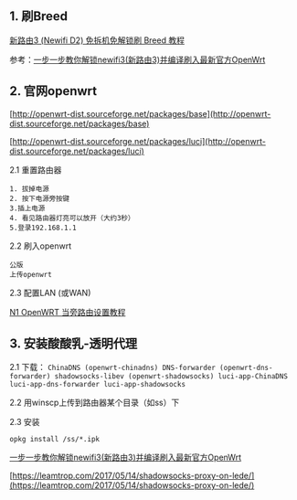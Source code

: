 ## 1. 刷Breed

[新路由3 (Newifi D2) 免拆机免解锁刷 Breed 教程](https://www.right.com.cn/forum/thread-342918-1-1.html)

参考：[一步一步教你解锁newifi3(新路由3)并编译刷入最新官方OpenWrt](https://www.right.com.cn/forum/thread-365936-1-1.html)

## 2. 官网openwrt

[http://openwrt-dist.sourceforge.net/packages/base](http://openwrt-dist.sourceforge.net/packages/base)

[http://openwrt-dist.sourceforge.net/packages/luci](http://openwrt-dist.sourceforge.net/packages/luci)

2.1 重置路由器
```
1. 拔掉电源
2. 按下电源旁按键
3.插上电源
4. 看见路由器灯亮可以放开（大约3秒）
5.登录192.168.1.1
```

2.2 刷入openwrt
```
公版
上传openwrt
```
2.3 配置LAN (或WAN)


[N1 OpenWRT 当旁路由设置教程](https://www.hotbak.net/key/n1%E5%81%9A%E6%97%81%E8%B7%AF%E7%94%B1%E7%9A%84%E7%94%A8%E5%A4%84.html)

## 3. 安装酸酸乳-透明代理

2.1 下载：
`
ChinaDNS (openwrt-chinadns)
DNS-forwarder (openwrt-dns-forwarder)
shadowsocks-libev (openwrt-shadowsocks)
luci-app-ChinaDNS
luci-app-dns-forwarder
luci-app-shadowsocks
`

2.2 用winscp上传到路由器某个目录（如ss）下

2.3 安装

```
opkg install /ss/*.ipk
```


[一步一步教你解锁newifi3(新路由3)并编译刷入最新官方OpenWrt](https://www.right.com.cn/forum/thread-365936-1-1.html)

[https://leamtrop.com/2017/05/14/shadowsocks-proxy-on-lede/](https://leamtrop.com/2017/05/14/shadowsocks-proxy-on-lede/)
